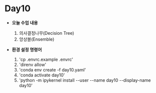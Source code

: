 # Day10

- **오늘 수업 내용**
    1. 의사결정나무(Decision Tree)
    2. 앙상블(Ensemble)

- **환경 설정 명령어**
    1. 'cp .envrc.example .envrc'
    2. 'direnv allow'
    3. 'conda env create -f day10.yaml'
    3. 'conda activate day10'
    4. 'python -m ipykernel install --user --name day10 --display-name day10'
